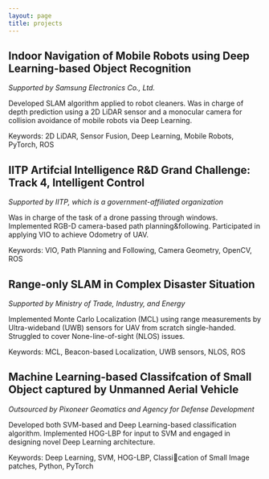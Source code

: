 ```yaml
---
layout: page
title: projects
---
```



## Indoor Navigation of Mobile Robots using Deep Learning-based Object Recognition

*Supported by Samsung Electronics Co., Ltd.*

Developed SLAM algorithm applied to robot cleaners. Was in charge of depth prediction using a 2D LiDAR sensor and a monocular camera for collision avoidance of mobile robots via Deep Learning.

Keywords: 2D LiDAR, Sensor Fusion, Deep Learning, Mobile Robots, PyTorch, ROS

## IITP Artifcial Intelligence R&D Grand Challenge: Track 4, Intelligent Control

*Supported by IITP, which is a government-affiliated organization*

Was in charge of the task of a drone passing through windows. Implemented RGB-D camera-based path planning&following. Participated in applying VIO to achieve Odometry of UAV.

Keywords: VIO, Path Planning and Following, Camera Geometry, OpenCV, ROS

## Range-only SLAM in Complex Disaster Situation

*Supported by Ministry of Trade, Industry, and Energy*

Implemented Monte Carlo Localization (MCL) using range measurements by Ultra-wideband (UWB) sensors for UAV from scratch single-handed. Struggled to cover None-line-of-sight (NLOS) issues.

Keywords: MCL, Beacon-based Localization, UWB sensors, NLOS, ROS

## Machine Learning-based Classifcation of Small Object captured by Unmanned Aerial Vehicle

*Outsourced by Pixoneer Geomatics and Agency for Defense Development*

Developed both SVM-based and Deep Learning-based classification algorithm. Implemented HOG-LBP for input to SVM and engaged in designing novel Deep Learning architecture.

Keywords: Deep Learning, SVM, HOG-LBP, Classication of Small Image patches, Python, PyTorch
